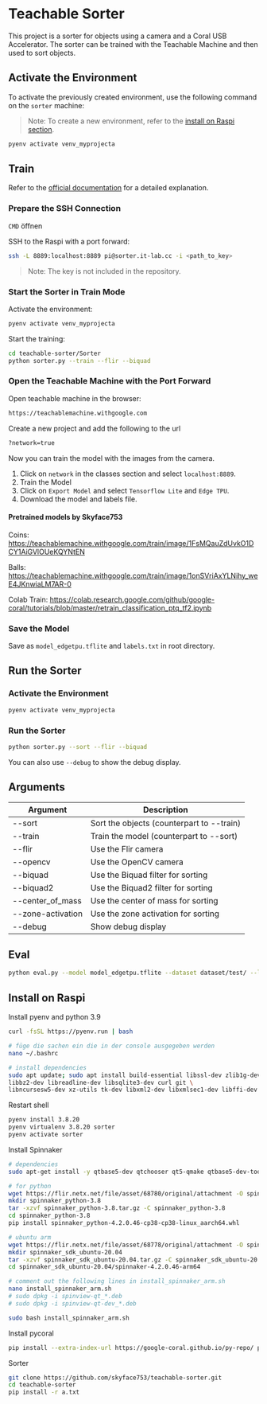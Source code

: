 # Teachable Sorter

This project is a sorter for objects using a camera and a Coral USB Accelerator. The sorter can be trained with the Teachable Machine and then used to sort objects.

## Activate the Environment

To activate the previously created environment, use the following command on the `sorter` machine:

> Note: To create a new environment, refer to the [install on Raspi section](#install-on-raspi).

```bash
pyenv activate venv_myprojecta
```

## Train

Refer to the [official documentation](https://coral.ai/projects/teachable-sorter#step-4-connect-to-teachable-machine) for a detailed explanation.

### Prepare the SSH Connection

`CMD` öffnen

SSH to the Raspi with a port forward:

```bash
ssh -L 8889:localhost:8889 pi@sorter.it-lab.cc -i <path_to_key>
```

> Note: The key is not included in the repository.

### Start the Sorter in Train Mode

Activate the environment:

```bash
pyenv activate venv_myprojecta
```

Start the training:

```bash
cd teachable-sorter/Sorter
python sorter.py --train --flir --biquad
```

### Open the Teachable Machine with the Port Forward

Open teachable machine in the browser:

```bash
https://teachablemachine.withgoogle.com
```

Create a new project and add the following to the url

```bash
?network=true
```

Now you can train the model with the images from the camera.

1. Click on `network` in the classes section and select `localhost:8889`.
2. Train the Model
3. Click on `Export Model` and select `Tensorflow Lite` and `Edge TPU`.
4. Download the model and labels file.

#### Pretrained models by Skyface753

Coins:
https://teachablemachine.withgoogle.com/train/image/1FsMQauZdUvkO1DCY1AiGVlOUeKQYNtEN

Balls:
https://teachablemachine.withgoogle.com/train/image/1onSVriAxYLNihy_weE4JKnwiaLM7AR-0

Colab Train:
https://colab.research.google.com/github/google-coral/tutorials/blob/master/retrain_classification_ptq_tf2.ipynb

### Save the Model

Save as `model_edgetpu.tflite` and `labels.txt` in root directory.

## Run the Sorter

### Activate the Environment

```bash
pyenv activate venv_myprojecta
```

### Run the Sorter

```bash
python sorter.py --sort --flir --biquad
```

You can also use `--debug` to show the debug display.

## Arguments

| Argument          | Description                               |
| ----------------- | ----------------------------------------- |
| --sort            | Sort the objects (counterpart to --train) |
| --train           | Train the model (counterpart to --sort)   |
| --flir            | Use the Flir camera                       |
| --opencv          | Use the OpenCV camera                     |
| --biquad          | Use the Biquad filter for sorting         |
| --biquad2         | Use the Biquad2 filter for sorting        |
| --center_of_mass  | Use the center of mass for sorting        |
| --zone-activation | Use the zone activation for sorting       |
| --debug           | Show debug display                        |

## Eval

```bash
python eval.py --model model_edgetpu.tflite --dataset dataset/test/ --labels labels.txt
```

## Install on Raspi

Install pyenv and python 3.9

```bash
curl -fsSL https://pyenv.run | bash

# füge die sachen ein die in der console ausgegeben werden
nano ~/.bashrc

# install dependencies
sudo apt update; sudo apt install build-essential libssl-dev zlib1g-dev \
libbz2-dev libreadline-dev libsqlite3-dev curl git \
libncursesw5-dev xz-utils tk-dev libxml2-dev libxmlsec1-dev libffi-dev liblzma-dev
```

Restart shell

```bash
pyenv install 3.8.20
pyenv virtualenv 3.8.20 sorter
pyenv activate sorter
```

Install Spinnaker

```bash
# dependencies
sudo apt-get install -y qtbase5-dev qtchooser qt5-qmake qtbase5-dev-tools;

# for python
wget https://flir.netx.net/file/asset/68780/original/attachment -O spinnaker_python-3.8.tar.gz
mkdir spinnaker_python-3.8
tar -xzvf spinnaker_python-3.8.tar.gz -C spinnaker_python-3.8
cd spinnaker_python-3.8
pip install spinnaker_python-4.2.0.46-cp38-cp38-linux_aarch64.whl

# ubuntu arm
wget https://flir.netx.net/file/asset/68778/original/attachment -O spinnaker_sdk_ubuntu-20.04.tar.gz
mkdir spinnaker_sdk_ubuntu-20.04
tar -xzvf spinnaker_sdk_ubuntu-20.04.tar.gz -C spinnaker_sdk_ubuntu-20.04
cd spinnaker_sdk_ubuntu-20.04/spinnaker-4.2.0.46-arm64

# comment out the following lines in install_spinnaker_arm.sh
nano install_spinnaker_arm.sh
# sudo dpkg -i spinview-qt_*.deb
# sudo dpkg -i spinview-qt-dev_*.deb

sudo bash install_spinnaker_arm.sh
```

Install pycoral

```bash
pip install --extra-index-url https://google-coral.github.io/py-repo/ pycoral~=2.0
```

Sorter

```bash
git clone https://github.com/skyface753/teachable-sorter.git
cd teachable-sorter
pip install -r a.txt
```
